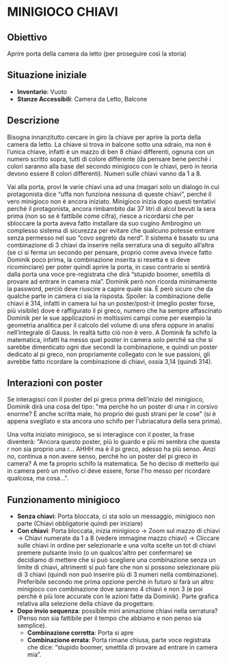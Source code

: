 # MINIGIOCO CHIAVI

## Obiettivo
Aprire porta della camera da letto (per proseguire così la storia)

## Situazione iniziale
- **Inventario**: Vuoto
- **Stanze Accessibili**: Camera da Letto, Balcone

## Descrizione
Bisogna innanzitutto cercare in giro la chiave per aprire la porta della camera da letto.
La chiave si trova in balcone sotto una sdraio, ma non è l’unica chiave, infatti è un mazzo di ben 8 chiavi differenti, ognuna con un numero scritto sopra, tutti di colore differente (da pensare bene perché i colori saranno alla base del secondo minigioco con le chiavi, però in teoria devono essere 8 colori differenti). Numeri sulle chiavi vanno da 1 a 8.

Vai alla porta, provi le varie chiavi una ad una (magari solo un dialogo in cui protagonista dice “uffa non funziona nessuna di queste chiavi”, perché il vero minigioco non è ancora iniziato.
Minigioco inizia dopo questi tentativi perché il protagonista, ancora rimbambito dai 37 litri di alcol bevuti la sera prima (non so se è fattibile come cifra), riesce a ricordarsi che per sbloccare la porta aveva fatto installare da suo cugino Ambrogino un complesso sistema di sicurezza per evitare che qualcuno potesse entrare senza permesso nel suo “covo segreto da nerd”. Il sistema è basato su una combinazione di 3 chiavi da inserire nella serratura una di seguito all’altra (se ci si ferma un secondo per pensare, proprio come aveva invece fatto Dominik poco prima, la combinazione inserita si resetta e si deve ricominciare) per poter quindi aprire la porta, in caso contrario si sentirà dalla porta una voce pre-registrata che dirà “stupido boomer, smettila di provare ad entrare in camera mia”.
Dominik però non ricorda minimamente la password, perciò deve riuscire a capire quale sia. È però sicuro che da qualche parte in camera ci sia la risposta.
Spoiler: la combinazione delle chiavi è 314, infatti in camera lui ha un poster/post-it (meglio poster forse, più visibile) dove è raffigurato il pi greco, numero che ha sempre affascinato Dominik per le sue applicazioni in moltissimi campi come per esempio la geometria analitica per il calcolo del volume di una sfera oppure in analisi nell’integrale di Gauss. In realtà tutto ciò non è vero. A Dominik fa schifo la matematica, infatti ha messo quel poster in camera solo perché sa che si sarebbe dimenticato ogni due secondi la combinazione, e quindi un poster dedicato al pi greco, non propriamente collegato con le sue passioni, gli avrebbe fatto ricordare la combinazione di chiavi, ossia 3,14 (quindi 314).

## Interazioni con poster
Se interagisci con il poster del pi greco prima dell'inizio del minigioco, Dominik dirà una cosa del tipo: "ma perchè ho un poster di una r in corsivo enorme? È anche scritta male, ho proprio dei gusti strani per le cose" (si è appena svegliato e sta ancora uno schifo per l'ubriacatura della sera prima).

Una volta iniziato minigioco, se si interagisce con il poster, la frase diventerà: "Ancora questo poster, più lo guardo e più mi sembra che questa r non sia proprio una r... AHHH ma è il pi greco, adesso ha più senso. Anzi no, continua a non avere senso, perché ho un poster del pi greco in camera? A me fa proprio schifo la matematica. Se ho deciso di metterlo qui in camera però un motivo ci deve essere, forse l'ho messo per ricordare qualcosa, ma cosa...".

## Funzionamento minigioco
- **Senza chiavi**: Porta bloccata, ci sta solo un messaggio, minigioco non parte (Chiavi obbligatorie quindi per iniziare)
- **Con chiavi**: Porta bloccata, inizia minigioco -> Zoom sul mazzo di chiavi -> Chiavi numerate da 1 a 8 (vedere immagine mazzo chiavi) -> Cliccare sulle chiavi in ordine per selezionarle e una volta scelte un tot di chiavi premere pulsante invio (o un qualcos'altro per confermare) se decidiamo di mettere che si può scegliere una combinazione senza un limite di chiavi, altrimenti si può fare che non si possono selezionare più di 3 chiavi (quindi non può inserire più di 3 numeri nella combinazione). Preferibile secondo me prima opzione perchè in futuro si farà un altro minigioco con combinazione dove saranno 4 chiavi e non 3 (e poi perchè è più lore accurate con le azioni fatte da Dominik).
Parte grafica relativa alla selezione della chiave da progettare.
- **Dopo invio sequenza**: possibile mini animazione chiavi nella serratura? (Penso non sia fattibile per il tempo che abbiamo e non penso sia semplice).
  - **Combinazione corretta**: Porta si apre
  - **Combinazione errata**: Porta rimane chiusa, parte voce registrata che dice: “stupido boomer, smettila di provare ad entrare in camera mia”.
